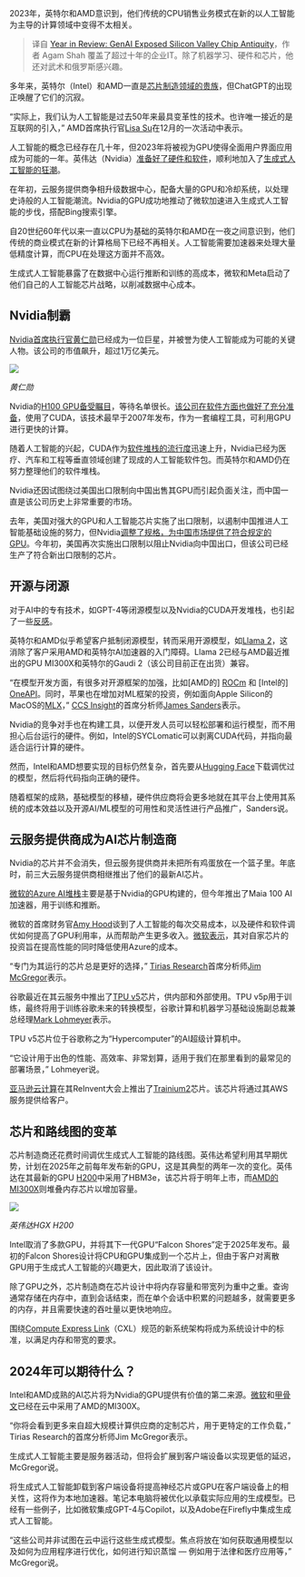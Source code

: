 <!--
title: GenAI揭示硅谷芯片古董
cover: https://cdn.thenewstack.io/media/2023/12/88ad96d3-year-wrapup-1-1024x576.png
-->

2023年，英特尔和AMD意识到，他们传统的CPU销售业务模式在新的以人工智能为主导的计算领域中变得不太相关。

> 译自 [Year in Review: GenAI Exposed Silicon Valley Chip Antiquity](https://thenewstack.io/year-in-review-genai-exposed-silicon-valley-chip-antiquity/)，作者 Agam Shah 覆盖了超过十年的企业IT。除了机器学习、硬件和芯片，他还对武术和俄罗斯感兴趣。

多年来，英特尔（Intel）和AMD一直是[芯片制造领域的贵族](https://thenewstack.io/farewell-moores-law/)，但ChatGPT的出现正唤醒了它们的沉寂。

“实际上，我们认为人工智能是过去50年来最具变革性的技术。也许唯一接近的是互联网的引入，” AMD首席执行官[Lisa Su](https://www.amd.com/en/corporate/leadership/lisa-su.html)在12月的一次活动中表示。

人工智能的概念已经存在几十年，但2023年将被视为GPU使得全面用户界面应用成为可能的一年。英伟达（Nvidia）[准备好了硬件和软件](https://thenewstack.io/nvidia-gpu-dominance-at-a-crossroads/)，顺利地加入了[生成式人工智能的狂潮](https://thenewstack.io/how-linkedin-overcame-challenges-of-building-generative-ai/)。

在年初，云服务提供商争相升级数据中心，配备大量的GPU和冷却系统，以处理史诗般的人工智能潮流。Nvidia的GPU成功地推动了微软加速进入生成式人工智能的步伐，搭配Bing搜索引擎。

自20世纪60年代以来一直以CPU为基础的英特尔和AMD在一夜之间意识到，他们传统的商业模式在新的计算格局下已经不再相关。人工智能需要加速器来处理大量低精度计算，而CPU在处理这方面并不高效。

生成式人工智能暴露了在数据中心运行推断和训练的高成本，微软和Meta启动了他们自己的人工智能芯片战略，以削减数据中心成本。

## Nvidia制霸

[Nvidia首席执行官黄仁勋](https://www.nvidia.com/en-us/events/aws-reinvent/?ncid=pa-srch-goog-453983&gad_source=1&gclid=Cj0KCQiAyeWrBhDDARIsAGP1mWTnNhaXbB8TQaWG_vNNeRbUTKpWquwjfl6VjSwurtcg7kvJS6bbYwgaArEvEALw_wcB)已经成为一位巨星，并被誉为使人工智能成为可能的关键人物。该公司的市值飙升，超过1万亿美元。

![](https://cdn.thenewstack.io/media/2023/12/98435d86-jensen_huang-nvidia-300x233.jpg)

*黄仁勋*

Nvidia的[H100 GPU备受瞩目](https://www.weforum.org/videos/what-is-h100-gpu-chip-ai-nvidia/)，等待名单很长。[该公司在软件方面也做好了充分准备](https://thenewstack.io/nvidia-hones-in-on-apple-like-approach-to-ai-with-cuda/)，使用了CUDA，该技术最早于2007年发布，作为一套编程工具，可利用GPU进行更快的计算。

随着人工智能的兴起，CUDA作为[软件堆栈的流行度](https://thenewstack.io/cuda-12-harnesses-a-nvidias-speedier-gpu-architecture/)迅速上升，Nvidia已经为医疗、汽车和工程等垂直领域创建了现成的人工智能软件包。而英特尔和AMD仍在努力整理他们的软件堆栈。

Nvidia还因试图绕过美国出口限制向中国出售其GPU而引起负面关注，而中国一直是该公司历史上非常重要的市场。

去年，美国对强大的GPU和人工智能芯片实施了出口限制，以遏制中国推进人工智能基础设施的努力，但Nvidia[调整了规格，为中国市场提供了符合规定的GPU](https://www.cnn.com/2023/12/06/tech/nvidia-china-chip-development-us-curbs/index.html)。今年初，美国再次实施出口限制以阻止Nvidia向中国出口，但该公司已经生产了符合新出口限制的芯片。

## 开源与闭源

对于AI中的专有技术，如GPT-4等闭源模型以及Nvidia的CUDA开发堆栈，也引起了一些[反感](https://thenewstack.io/open-models-not-stymied-yet/)。

英特尔和AMD似乎希望客户抵制闭源模型，转而采用开源模型，如[Llama 2](https://thenewstack.io/metas-llama-2-is-not-open-source-and-thats-ok/)，这消除了客户采用AMD和英特尔AI加速器的入门障碍。Llama 2已经与AMD最近推出的GPU MI300X和英特尔的Gaudi 2（该公司目前正在出货）兼容。

“在模型开发方面，有很多对开源框架的加强，比如[AMD的] [ROCm](https://www.amd.com/en/products/software/rocm.html) 和 [Intel的] [OneAPI](https://thenewstack.io/oneapi-computing-aims-to-ease-multi-architecture-computing/)。同时，苹果也在增加对ML框架的投资，例如面向Apple Silicon的MacOS的[MLX](https://github.com/ml-explore/mlx)，” [CCS Insight](https://www.ccsinsight.com/why-ccs-insight/)的首席分析师[James Sanders](https://www.linkedin.com/in/jamesaltonsanders/)表示。

Nvidia的竞争对手也在构建工具，以便开发人员可以轻松部署和运行模型，而不用担心后台运行的硬件。例如，Intel的SYCLomatic可以剥离CUDA代码，并指向最适合运行计算的硬件。

然而，Intel和AMD想要实现的目标仍然复杂，首先要从[Hugging Face](https://huggingface.co/)下载调优过的模型，然后将代码指向正确的硬件。

随着框架的成熟，基础模型的移植，硬件供应商将会更多地就在其平台上使用其系统的成本效益以及开源AI/ML模型的可用性和灵活性进行产品推广，Sanders说。

## 云服务提供商成为AI芯片制造商

Nvidia的芯片并不会消失，但云服务提供商并未把所有鸡蛋放在一个篮子里。年底时，前三大云服务提供商相继推出了他们的最新AI芯片。

[微软的Azure AI堆栈](https://thenewstack.io/sc500-microsoft-now-has-the-third-fastest-computer-in-the-world/)主要是基于Nvidia的GPU构建的，但今年推出了Maia 100 AI加速器，用于训练和推断。

微软的首席财务官[Amy Hood](https://news.microsoft.com/exec/amy-hood/)谈到了人工智能的每次交易成本，以及硬件和软件调优如何提高了GPU利用率，从而帮助产生更多收入。[微软表示](https://news.microsoft.com/source/features/ai/in-house-chips-silicon-to-service-to-meet-ai-demand)，其对自家芯片的投资旨在提高性能的同时降低使用Azure的成本。

“专门为其运行的芯片总是更好的选择，” [Tirias Research](https://www.tiriasresearch.com/)首席分析师[Jim McGregor](https://www.linkedin.com/in/tekstrategist/)表示。

谷歌最近在其云服务中推出了[TPU v5](https://cloud.google.com/blog/products/compute/announcing-cloud-tpu-v5e-and-a3-gpus-in-ga)芯片，供内部和外部使用。TPU v5p用于训练，最终将用于训练谷歌未来的转换模型，谷歌计算和机器学习基础设施副总裁兼总经理[Mark Lohmeyer](https://www.linkedin.com/in/marklohmeyer/)表示。

TPU v5芯片位于谷歌称之为“Hypercomputer”的AI超级计算机中。

“它设计用于出色的性能、高效率、非常划算，适用于我们在那里看到的最常见的部署场景，” Lohmeyer说。

[亚马逊云计算](https://aws.amazon.com/?utm_content=inline-mention)在其ReInvent大会上推出了[Trainium2](https://www.nextplatform.com/2023/12/04/how-aws-can-undercut-nvidia-with-homegrown-ai-compute-engines/)芯片。该芯片将通过其AWS服务提供给客户。

## 芯片和路线图的变革

芯片制造商还花费时间调优生成式人工智能的路线图。英伟达希望利用其早期优势，计划在2025年之前每年发布新的GPU，这是其典型的两年一次的变化。英伟达在其最新的GPU [H200](https://www.nvidia.com/en-us/data-center/h200/)中采用了HBM3e，该芯片将于明年上市，而[AMD的MI300X](https://www.nextplatform.com/2023/12/06/amd-is-the-undisputed-datacenter-gpu-performance-champ-for-now/)则堆叠内存芯片以增加容量。

![](https://cdn.thenewstack.io/media/2023/12/ca31aa16-nvidia-hgx-h200-300x169.jpg)

*英伟达HGX H200*

Intel取消了多款GPU，并将其下一代GPU“Falcon Shores”定于2025年发布。最初的Falcon Shores设计将CPU和GPU集成到一个芯片上，但由于客户对离散GPU用于生成式人工智能的兴趣更大，因此取消了该设计。

除了GPU之外，芯片制造商在芯片设计中将内存容量和带宽列为重中之重。查询通常存储在内存中，直到会话结束，而在单个会话中积累的问题越多，就需要更多的内存，并且需要快速的吞吐量以更快地响应。

围绕[Compute Express Link](https://www.computeexpresslink.org/download-the-specification)（CXL）规范的新系统架构将成为系统设计中的标准，以满足内存和带宽的要求。

## 2024年可以期待什么？

Intel和AMD成熟的AI芯片将为Nvidia的GPU提供有价值的第二来源。[微软](https://news.microsoft.com/?utm_content=inline-mention)和[甲骨文](https://developer.oracle.com/?utm_content=inline-mention)已经在云中采用了AMD的MI300X。

“你将会看到更多来自超大规模计算供应商的定制芯片，用于更特定的工作负载，” Tirias Research的首席分析师Jim McGregor表示。

生成式人工智能主要是服务器活动，但将会扩展到客户端设备以实现更低的延迟，McGregor说。

将生成式人工智能卸载到客户端设备将提高神经芯片或GPU在客户端设备上的相关性，这将作为本地加速器。笔记本电脑将被优化以承载实际应用的生成模型。已经有一些例子，比如微软集成GPT-4与Copilot，以及Adobe在Firefly中集成生成式人工智能。

“这些公司并非试图在云中运行这些生成式模型。焦点将放在‘如何获取通用模型以及如何为应用程序进行优化，如何进行知识蒸馏 — 例如用于法律和医疗应用等，” McGregor说。
